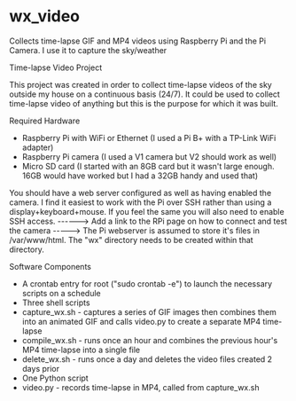 # wx_video
Collects time-lapse GIF and MP4 videos using Raspberry Pi and the Pi Camera. I use it to capture the sky/weather

Time-lapse Video Project

This project was created in order to collect time-lapse videos of the sky outside my house on a continuous basis (24/7). It could be used to collect time-lapse video of anything but this is the purpose for which it was built.

Required Hardware
* Raspberry Pi with WiFi or Ethernet (I used a Pi B+ with a TP-Link WiFi adapter)
* Raspberry Pi camera (I used a V1 camera but V2 should work as well)
* Micro SD card (I started with an 8GB card but it wasn't large enough. 16GB would have worked but I had a 32GB handy and used that)

You should have a web server configured as well as having enabled the camera. I find it easiest to work with the Pi over SSH rather than using a display+keyboard+mouse. If you feel the same you will also need to enable SSH access.
------> Add a link to the RPi page on how to connect and test the camera
-----> The Pi webserver is assumed to store it's files in /var/www/html. The "wx" directory needs to be created within that directory. 

Software Components
* A crontab entry for root ("sudo crontab -e") to launch the necessary scripts on a schedule
* Three shell scripts
* capture_wx.sh - captures a series of GIF images then combines them into an animated GIF and calls video.py to create a separate MP4 time-lapse
* compile_wx.sh - runs once an hour and combines the previous hour's MP4 time-lapse into a single file
* delete_wx.sh - runs once a day and deletes the video files created 2 days prior
* One Python script
* video.py - records time-lapse in MP4, called from capture_wx.sh

